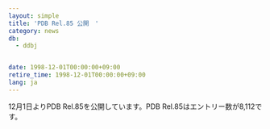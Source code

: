 ```yaml
---
layout: simple
title: 'PDB Rel.85 公開　'
category: news
db:
  - ddbj


date: 1998-12-01T00:00:00+09:00
retire_time: 1998-12-01T00:00:00+09:00
lang: ja
---
```


12月1日よりPDB Rel.85を公開しています。PDB Rel.85はエントリー数が8,112です。
